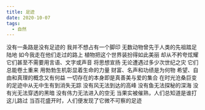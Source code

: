 ```yaml
---
title: 足迹
date: 2020-10-07
tags:
  - 自然
---
```


没有一条路是没有足迹的
我并不想占有一个脚印
无数动物曾先于人类的先祖踏足陆地
如今我走在他们走过的路上<!--more-->
植物把这个世界装扮得如此美丽
却从不矜夸炫耀
它们甚至不需要用言语、文字或声音
将思想宣扬
无论遭遇过多少次世纪之灾
它们总能卷土重来
用勃勃生机彰显着生命的力量
财富、名声和功绩是为何物
希望、自由和真理的概念又有何益
一切存在的本身即是真善美与爱的集合
在时光沧桑巨变的足迹中从无中生有到消失无踪
没有风无法到达的高峰
没有鱼无法探秘的深海
没有光无法穿透的黑暗
没有伟力无法进入的空无
当果实被催熟，人们总知道是谁打这儿路过
当百花盛开时，人们便发现了它微不可察的足迹